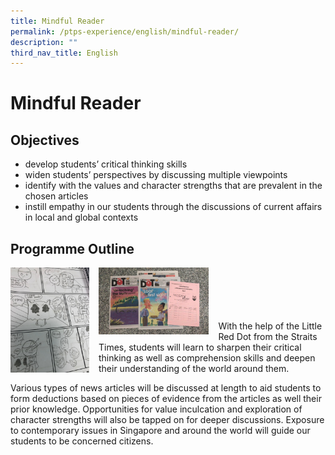 ```yaml
---
title: Mindful Reader
permalink: /ptps-experience/english/mindful-reader/
description: ""
third_nav_title: English
---
```

# Mindful Reader

## Objectives
* develop students’ critical thinking skills
* widen students’ perspectives by discussing multiple viewpoints
* identify with the values and character strengths that are prevalent in the chosen articles
* instill empathy in our students through the discussions of current affairs in local and global contexts 

## Programme Outline
<img src="/images/PTPS%20Experience/Mindful%20reader.jpg" style="width:25%;margin-right:15px;" align = "left">

<img src="/images/PTPS%20Experience/Little%20red%20dot.jpg" style="width:35%;margin-right:15px;" align = "left"><br><br><br><br><br>
With the help of the Little Red Dot from the Straits Times, students will learn to sharpen their critical thinking as well as comprehension skills and deepen their understanding of the world around them. 

Various types of news articles will be discussed at length to aid students to form deductions based on pieces of evidence from the articles as well their prior knowledge. Opportunities for value inculcation and exploration of character strengths will also be tapped on for deeper discussions. Exposure to contemporary issues in Singapore and around the world will guide our students to be concerned citizens. 
